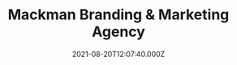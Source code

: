 ---
date: 2021-08-20T12:07:40.000Z
title: Mackman Branding & Marketing Agency
latitude: 52.03715552651302
longitude: 0.7307864160783151
url: https://www.mackman.co.uk
category: checkin
---